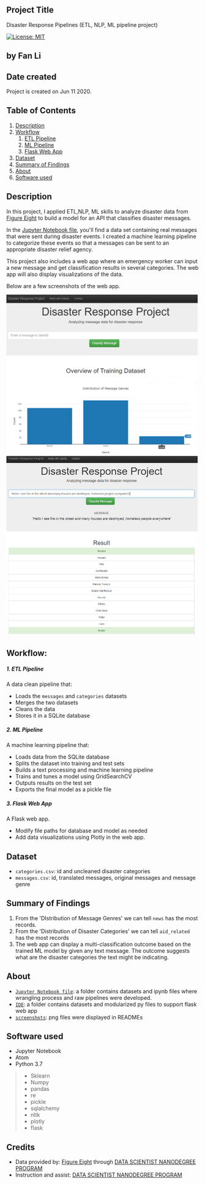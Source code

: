 ## Project Title
Disaster Response Pipelines (ETL, NLP, ML pipeline project)

[![License: MIT](https://img.shields.io/badge/License-MIT-yellow.svg)](https://opensource.org/licenses/MIT)
## by Fan Li

## Date created
Project is created on Jun 11 2020.

## Table of Contents
1. [Description](#description)
2. [Workflow](#Workflow)
	1. [ETL Pipeline](#ETL)
	2. [ML Pipeline](#ML)
	3. [Flask Web App](#Flask)
3. [Dataset](#Dataset)
4. [Summary of Findings](#summary)
5. [About](#About)
6. [Software used](#Software)


<a name="description"></a>
## Description
In this project, I applied ETL,NLP, ML skills to analyze disaster data from [Figure Eight](https://www.figure-eight.com/) to build a model for an API that classifies disaster messages.

In the [Jupyter Notebook file](https://github.com/victorlifan/Disaster-Response-Pipelines/tree/master/Jupyter%20Notebook%20file), you'll find a data set containing real messages that were sent during disaster events. I created a machine learning pipeline to categorize these events so that a messages can be sent to an appropriate disaster relief agency.

This project also includes a web app where an emergency worker can input a new message and get classification results in several categories. The web app will also display visualizations of the data.

Below are a few screenshots of the web app.

<img src='screenshots/overall web look.png' width=500px>
<img src='screenshots/msg display.png' width=500px>


<a name="Workflow"></a>
## Workflow:

<a name="ETL"></a>
##### 1. ETL Pipeline
A data clean pipeline that:
+ Loads the `messages` and `categories` datasets
+ Merges the two datasets
+ Cleans the data
+ Stores it in a SQLite database

<a name="ML"></a>
##### 2. ML Pipeline
A machine learning pipeline that:
+ Loads data from the SQLite database
+ Splits the dataset into training and test sets
+ Builds a text processing and machine learning pipeline
+ Trains and tunes a model using GridSearchCV
+ Outputs results on the test set
+ Exports the final model as a pickle file

<a name="Flask"></a>
##### 3. Flask Web App
A Flask web app.
+ Modify file paths for database and model as needed
+ Add data visualizations using Plotly in the web app.


<a name="Dataset"></a>
## Dataset

* `categories.csv`: id and uncleaned disaster categories
* `messages.csv`: id, translated messages, original messages and message genre

<a name="summary"></a>
## Summary of Findings

1. From the 'DIstribution of Message Genres' we can tell `news` has the most records.
2. From the 'Distribution of Disaster Categories' we can tell `aid_related` has the most records
3. The web app can display a multi-classification outcome based on the trained ML model by given any text message. The outcome suggests what are the disaster categories the text might be indicating.

<a name="About"></a>
## About
+ [`Jupyter Notebook file`](https://github.com/victorlifan/Disaster-Response-Pipelines/tree/master/Jupyter%20Notebook%20file): a folder contains datasets and ipynb files where wrangling process and raw pipelines were developed.
+ [`IDE`](https://github.com/victorlifan/Disaster-Response-Pipelines/tree/master/IDE): a folder contains datasets and modularized py files to support flask web app
+ [`screenshots`](https://github.com/victorlifan/Disaster-Response-Pipelines/tree/master/screenshots): png files were displayed in READMEs

<a name="Software"></a>
## Software used
+ Jupyter Notebook
+ Atom
+ Python 3.7
> + Sklearn
> + Numpy
> + pandas
> + re
> + pickle
> + sqlalchemy
> + nltk
> + plotly
> + flask



## Credits
+ Data provided by: [Figure Eight](https://www.figure-eight.com/) through [DATA SCIENTIST NANODEGREE PROGRAM](https://www.udacity.com/course/data-scientist-nanodegree--nd025)
+ Instruction and assist: [DATA SCIENTIST NANODEGREE PROGRAM](https://www.udacity.com/course/data-scientist-nanodegree--nd025)
